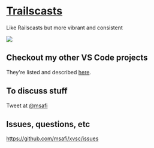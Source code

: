 # [Trailscasts](https://marketplace.visualstudio.com/items?itemName=mksafi.trailscasts)

Like Railscasts but more vibrant and consistent

![](https://raw.githubusercontent.com/msafi/xvsc/master/trailscasts/screenshot.png)

## Checkout my other VS Code projects

They're listed and described [here](https://github.com/msafi/xvsc#projects-in-this-repo).

## To discuss stuff

Tweet at [@msafi](https://twitter.com/msafi)

## Issues, questions, etc

https://github.com/msafi/xvsc/issues